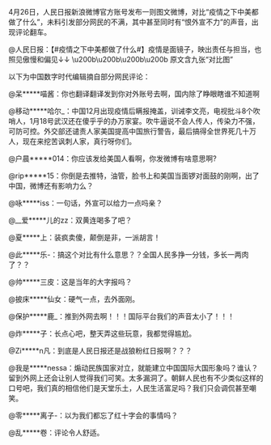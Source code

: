 4月26日，人民日报新浪微博官方账号发布一则图文微博，对比“疫情之下中美都做了什么”，未料引发部分网民的不满，其中甚至同时有“恨外宣不力”的声音，出现评论翻车。

@人民日报：【#疫情之下中美都做了什么#】疫情是面镜子，映出责任与担当，也照见傲慢和偏见↓↓ \u200b\u200b\u200b\u200b 原文含九张“对比图”

以下为中国数字时代编辑摘自部分网民评论：

@呆*****喵酱：你也翻译翻译发到你对外账号去啊，国内除了睁眼瞎谁不知道啊

@移动*****哈尔_：中国12月出现疫情后瞒报掩盖，训诫李文亮，电视批斗8个吹哨人，1月18号武汉还在傻乎乎的办万家宴。吹牛逼说不会人传人，传染力不强，可防可控。外交部还谴责人家美国提高中国旅行警告，最后搞得全世界死几十万人，现在来挖苦讽刺人家，真行呀你们。

@户晨*****014：你应该发给美国人看啊，你发微博有啥意思啊?

@rip*****15：你倒是去推特，油管，脸书上和美国当面锣对面鼓的刚啊，出了中国，微博还有影响力么？

@咏*****iss：一句话，外宣可以给力一点吗亲？

@__爱*****儿的zz：双黄连喝多了吧？

@夏*****上：装疯卖傻，颠倒是非，一派胡言！

@此*****乐-：搞这个对比有什么意思？？全国人民多挣一分钱，多长一两肉了？？

@帅*****三皮：这是当年的大字报吗？

@披床*****仙女：硬气一点，去外面刚。

@保护*****鹿_：推到外网去啊！！！国际平台我们的声音太小了！！！

@炸*****子：长点心吧，整天弄这些玩意，我都觉得尴尬。

@Zi*****n凡：到底是人民日报还是战狼粉红日报啊？？？

@我是*****nessa：煽动民族国家对立，就能建立中国国际大国形象吗？谁认？留到外网上还会让别人觉得我们可笑。太多漏洞了。朝鲜人民也有不少类似这样的口号吧，我们真的相信他们是天堂乐土，人民生活富足吗？我们只会调侃甚至嘲笑。

@零*****离子-：以为我们都忘了红十字会的事情吗？

@乱*****卷：评论令人舒适。


